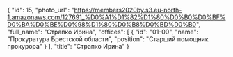 {
    "id": 15,
    "photo_url": "https://members2020by.s3.eu-north-1.amazonaws.com/127691_%D0%A1%D1%82%D1%80%D0%B0%D0%BF%D0%BA%D0%BE%D0%98%D1%80%D0%B8%D0%BD%D0%B0",
    "full_name": "Страпко Ирина",
    "offices": [
        {
            "id": "01-00",
            "name": "Прокуратура Брестской области",
            "position": "Старший помощник прокурора"
        }
    ],
    "title": "Страпко Ирина"
}